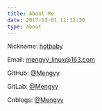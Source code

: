 ```yaml
---
title: About Me
date: 2017-03-01 11:32:30
type: about
---
```


 Nickname: [hotbaby](http://mengyangyang.org/)

 Email: [mengyy_linux@163.com](mailto:mengyy_linux@163.com)

 GitHub: [@Mengyy](https://github.com/hotbaby)

 GitLab: [@Mengyy](https://gitlab.com/hotbaby)

 Cnblogs: [@Mengyy](http://www.cnblogs.com/hotbaby)